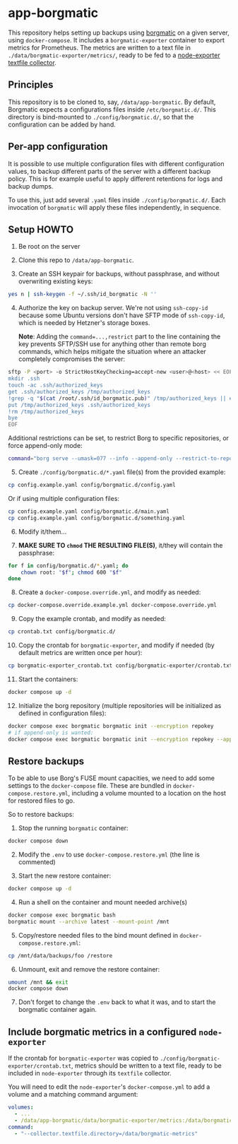 # app-borgmatic

This repository helps setting up backups using [borgmatic](https://torsion.org/borgmatic/) on a given server, using `docker-compose`.
It includes a `borgmatic-exporter` container to export metrics for Prometheus.
The metrics are written to a text file in `./data/borgmatic-exporter/metrics/`, ready to be fed to a [node-exporter textfile collector](https://github.com/prometheus/node_exporter?tab=readme-ov-file#textfile-collector).

## Principles

This repository is to be cloned to, say, `/data/app-borgmatic`.
By default, Borgmatic expects a configurations files inside `/etc/borgmatic.d/`.
This directory is bind-mounted to `./config/borgmatic.d/`, so that the configuration can be added by hand.

## Per-app configuration

It is possible to use multiple configuration files with different configuration values, to backup different parts of the server with a different backup policy.
This is for example useful to apply different retentions for logs and backup dumps.

To use this, just add several `.yaml` files inside `./config/borgmatic.d/`.
Each invocation of `borgmatic` will apply these files independently, in sequence.

## Setup HOWTO

1. Be root on the server

2. Clone this repo to `/data/app-borgmatic`.

3. Create an SSH keypair for backups, without passphrase, and without overwriting existing keys:
```sh
yes n | ssh-keygen -f ~/.ssh/id_borgmatic -N ''
```

4. Authorize the key on backup server.
   We're not using `ssh-copy-id` because some Ubuntu versions don't have SFTP mode of
   `ssh-copy-id`, which is needed by Hetzner's storage boxes.

   **Note**: Adding the `command=...,restrict` part to the line containing the key prevents SFTP/SSH use for anything other than remote borg commands, which helps mitigate the situation where an attacker completely compromises the server:
```sh
sftp -P <port> -o StrictHostKeyChecking=accept-new <user>@<host> << EOF
mkdir .ssh
touch -ac .ssh/authorized_keys
get .ssh/authorized_keys /tmp/authorized_keys
!grep -q "$(cat /root/.ssh/id_borgmatic.pub)" /tmp/authorized_keys || echo 'command="borg serve --umask=077 --info",restrict' $(cat /root/.ssh/id_borgmatic.pub) >> /tmp/authorized_keys
put /tmp/authorized_keys .ssh/authorized_keys
!rm /tmp/authorized_keys
bye
EOF
```
   Additional restrictions can be set, to restrict Borg to specific repositories, or force append-only mode:
```sh
command="borg serve --umask=077 --info --append-only --restrict-to-repository /home/something.borg/ --restrict-to-repository /home/something-else.borg/",restrict ssh-rsa ...
```

5. Create `./config/borgmatic.d/*.yaml` file(s) from the provided example:
```sh
cp config.example.yaml config/borgmatic.d/config.yaml
```
   Or if using multiple configuration files:
```sh
cp config.example.yaml config/borgmatic.d/main.yaml
cp config.example.yaml config/borgmatic.d/something.yaml
```

6. Modify it/them...

7. **MAKE SURE TO `chmod` THE RESULTING FILE(S)**, it/they will contain the passphrase:
```sh
for f in config/borgmatic.d/*.yaml; do
    chown root: "$f"; chmod 600 "$f"
done
```

8. Create a `docker-compose.override.yml`, and modify as needed:
```sh
cp docker-compose.override.example.yml docker-compose.override.yml
```

9. Copy the example crontab, and modify as needed:
```sh
cp crontab.txt config/borgmatic.d/
```

10. Copy the crontab for `borgmatic-exporter`, and modify if needed (by default metrics are written once per hour):
```sh
cp borgmatic-exporter_crontab.txt config/borgmatic-exporter/crontab.txt
```

11. Start the containers:
```sh
docker compose up -d
```

12. Initialize the borg repository (multiple repositories will be initialized as defined in configuration files):
```sh
docker compose exec borgmatic borgmatic init --encryption repokey
# if append-only is wanted:
docker compose exec borgmatic borgmatic init --encryption repokey --append-only
```

## Restore backups

To be able to use Borg's FUSE mount capacities, we need to add some settings to the `docker-compose` file.
These are bundled in `docker-compose.restore.yml`, including a volume mounted to a location on the host for restored files to go.

So to restore backups:

1. Stop the running `borgmatic` container:
```sh
docker compose down
```

2. Modify the `.env` to use `docker-compose.restore.yml` (the line is commented)

3. Start the new restore container:
```sh
docker compose up -d
```

4. Run a shell on the container and mount needed archive(s)
```sh
docker compose exec borgmatic bash
borgmatic mount --archive latest --mount-point /mnt
```

5. Copy/restore needed files to the bind mount defined in `docker-compose.restore.yml`:
```sh
cp /mnt/data/backups/foo /restore
```

6. Unmount, exit and remove the restore container:
```sh
umount /mnt && exit
docker compose down
```

7. Don't forget to change the `.env` back to what it was, and to start the borgmatic container again.

## Include borgmatic metrics in a configured `node-exporter`

If the crontab for `borgmatic-exporter` was copied to `./config/borgmatic-exporter/crontab.txt`, metrics should be written to a text file, ready to be included in `node-exporter` through its `textfile` collector.

You will need to edit the `node-exporter`'s `docker-compose.yml` to add a volume and a matching command argument:

```yml
volumes:
  - ...
  - /data/app-borgmatic/data/borgmatic-exporter/metrics:/data/borgmatic-metrics:ro
command:
  - "--collector.textfile.directory=/data/borgmatic-metrics"
```
